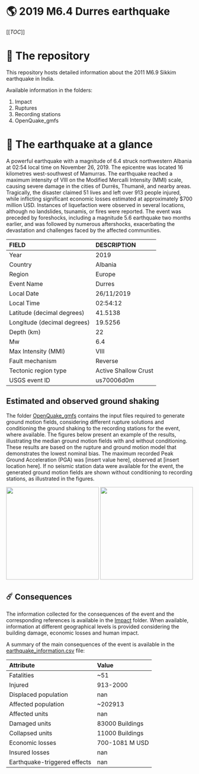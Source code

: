 # 🌎 2019 M6.4 Durres earthquake
[[_TOC_]]

# 📂 The repository

This repository hosts detailed information about the 2011 M6.9 Sikkim earthquake in India.

Available information in the folders:

1. Impact
2. Ruptures
3. Recording stations
4. OpenQuake_gmfs


# 🚀 The earthquake at a glance 

A powerful earthquake with a magnitude of 6.4 struck northwestern Albania at 02:54 local time on November 26, 2019. The epicentre was located 16 kilometres west-southwest of Mamurras. The earthquake reached a maximum intensity of VIII on the Modified Mercalli Intensity (MMI) scale, causing severe damage in the cities of Durrës, Thumanë, and nearby areas. Tragically, the disaster claimed 51 lives and left over 913 people injured, while inflicting significant economic losses estimated at approximately $700 million USD. Instances of liquefaction were observed in several locations, although no landslides, tsunamis, or fires were reported. The event was preceded by foreshocks, including a magnitude 5.6 earthquake two months earlier, and was followed by numerous aftershocks, exacerbating the devastation and challenges faced by the affected communities.

| FIELD | DESCRIPTION |
|:-------|:-------------|
| Year | 2019 |
| Country | Albania |
| Region | Europe |
| Event Name | Durres |
| Local Date | 26/11/2019 |
| Local Time | 02:54:12 |
| Latitude (decimal degrees) | 41.5138 |
| Longitude (decimal degrees) | 19.5256 |
| Depth (km) | 22 |
| Mw | 6.4 |
| Max Intensity (MMI) | VIII |
| Fault mechanism | Reverse |
| Tectonic region type | Active Shallow Crust |
| USGS event ID | us70006d0m |

## Estimated and observed ground shaking

The folder [OpenQuake_gmfs](./OpenQuake_gmfs/) contains the input files required to generate ground motion fields, considering different rupture solutions and conditioning the ground shaking to the recording stations for the event, where available. The figures below present an example of the results, illustrating the median ground motion fields with and without conditioning. These results are based on the rupture and ground motion model that demonstrates the lowest nominal bias. The maximum recorded Peak Ground Acceleration (PGA) was [insert value here], observed at [insert location here]. If no seismic station data were available for the event, the generated ground motion fields are shown without conditioning to recording stations, as illustrated in the figures.

<img src="./OpenQuake_gmfs/median_gmf_stations_none.png" height="250">
<img src="./OpenQuake_gmfs/median_gmf_stations_seismic.png" height="250">

## ☄️ Consequences

The information collected for the consequences of the event and the corresponding references is available in the [Impact](./Impact) folder. When available, information at different geographical levels is provided considering the building damage, economic losses and human impact.

A summary of the main consequences of the event is available in the [earthquake_information.csv](./earthquake_information.csv) file:

| Attribute | Value |
|:-------|:-------------|
| Fatalities | ~51 |
| Injured | 913-2000 |
| Displaced population | nan |
| Affected population | ~202913 |
| Affected units | nan |
| Damaged units | 83000 Buildings |
| Collapsed units | 11000 Buildings |
| Economic losses | 700-1081 M USD |
| Insured losses | nan |
| Earthquake-triggered effects | nan |